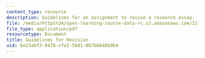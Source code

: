 ```yaml
---
content_type: resource
description: Guidelines for an assignment to revise a research essay.
file: /media/https%3A/open-learning-course-data-rc.s3.amazonaws.com/21l-000j-writing-about-literature-fall-2010/be23a6f30478cfa25b81087bb648b9b4_MIT21L_000JF10_assn03.pdf
file_type: application/pdf
resourcetype: Document
title: Guidelines for Revision
uid: be23a6f3-0478-cfa2-5b81-087bb648b9b4
---
```

